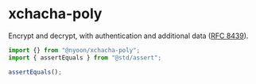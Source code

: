 # xchacha-poly

Encrypt and decrypt, with authentication and additional data
([RFC 8439](https://rfc-editor.org/rfc/rfc8439)).

```ts
import {} from "@nyoon/xchacha-poly";
import { assertEquals } from "@std/assert";

assertEquals();
```
